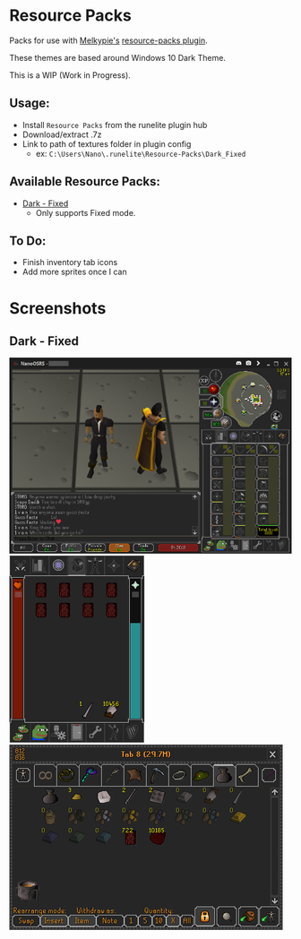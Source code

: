 # Resource Packs
Packs for use with [Melkypie's](https://github.com/melkypie) [resource-packs plugin](https://github.com/melkypie/resource-packs).

These themes are based around Windows 10 Dark Theme.

This is a WIP (Work in Progress).


## Usage:
- Install `Resource Packs` from the runelite plugin hub
- Download/extract .7z
- Link to path of textures folder in plugin config
  - ex: `C:\Users\Nano\.runelite\Resource-Packs\Dark_Fixed`


## Available Resource Packs:
- [Dark - Fixed](https://github.com/melkypie/resource-packs/archive/pack-dark-fixed.zip)
  * Only supports Fixed mode.
  
  
## To Do:
- Finish inventory tab icons
- Add more sprites once I can


# Screenshots
## Dark - Fixed
![image](https://raw.githubusercontent.com/Nan0bit/Resource-Packs/master/Dark_Fixed/screenshots/fixed_full_WIP.png)
![image](https://raw.githubusercontent.com/Nan0bit/Resource-Packs/master/Dark_Fixed/screenshots/fixed_inv_statusbars_WIP.png)
![image](https://raw.githubusercontent.com/Nan0bit/Resource-Packs/master/Dark_Fixed/screenshots/fixed_banking_WIP.png)
